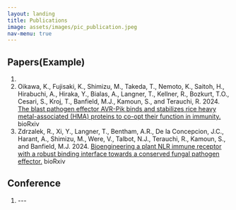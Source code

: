 ```yaml
---
layout: landing
title: Publications
image: assets/images/pic_publication.jpeg
nav-menu: true
---
```


<!-- Main -->
<div id="main" class="alt">

<!-- One -->
<section id="one">
	<div class="inner">

<!-- Content -->
<h2>Papers(Example)</h2>
<ol>
	<li></li>
	<li>Oikawa, K., Fujisaki, K., Shimizu, M., Takeda, T., Nemoto, K., Saitoh, H., Hirabuchi, A., Hiraka, Y., Bialas, A., Langner, T., Kellner, R., Bozkurt, T.O., Cesari, S., Kroj, T., Banfield, M.J., Kamoun, S., and Terauchi, R. 2024. <a href="https://doi.org/10.1101/2020.12.01.406389">The blast pathogen effector AVR-Pik binds and stabilizes rice heavy metal-associated (HMA) proteins to co-opt their function in immunity.</a> bioRxiv</li>
	<li>Zdrzalek, R., Xi, Y., Langner, T., Bentham, A.R., De la Concepcion, J.C., Harant, A., Shimizu, M., Were, V., Talbot, N.J., Terauchi, R., Kamoun, S., and Banfield, M.J. 2024. <a href="https://doi.org/10.1101/2024.01.20.576400">Bioengineering a plant NLR immune receptor with a robust binding interface towards a conserved fungal pathogen effector.</a> bioRxiv</li>
</ol>
<h2>Conference</h2>
<ol>
	<li>---</li>
</ol>
</div>
